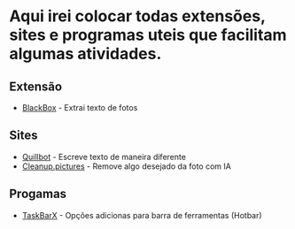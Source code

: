 # Aqui irei colocar todas extensões, sites e programas uteis que facilitam algumas atividades.  
## Extensão
* [BlackBox](https://chrome.google.com/webstore/detail/blackbox-select-copy-past/mcgbeeipkmelnpldkobichboakdfaeon)  - Extrai texto de fotos

## Sites  
* [Quillbot](https://quillbot.com/)  - Escreve texto de maneira diferente
* [Cleanup.pictures](https://cleanup.pictures/) - Remove algo desejado da foto com IA  
## Progamas  
* [TaskBarX](https://github.com/ChrisAnd1998/TaskbarX) - Opções adicionas para barra de ferramentas (Hotbar)
